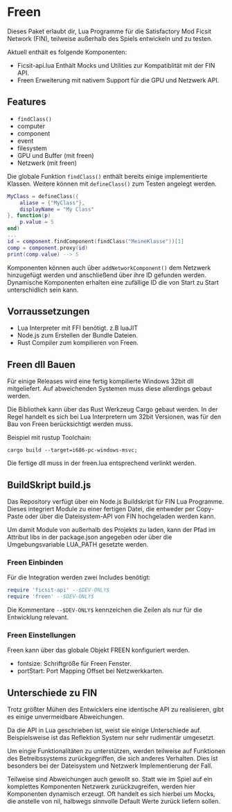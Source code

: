# Freen

Dieses Paket erlaubt dir, Lua Programme für die Satisfactory Mod Ficsit Network (FIN), teilweise außerhalb des Spiels entwickeln und zu testen.

Aktuell enthält es folgende Komponenten:
- Ficsit-api.lua
	Enthält Mocks und Utilities zur Kompatiblität mit der FIN API.
- Freen
	Erweiterung mit nativem Support für die GPU und Netzwerk API.

## Features

- `findClass()`
- computer
- component
- event
- filesystem
- GPU und Buffer (mit freen)
- Netzwerk (mit freen)

Die globale Funktion `findClass()` enthält bereits einige implementierte Klassen.
Weitere können mit `defineClass()` zum Testen angelegt werden.

```lua
MyClass = defineClass({
	aliase = {"MyClass"},
	displayName = "My Class"
}, function(p)
	p.value = 5
end)
...
id = component.findComponent(findClass("MeineKlasse"))[1]
comp = component.proxy(id)
print(comp.value) --> 5
```
Komponenten können auch über `addNetworkComponent()` dem Netzwerk hinzugefügt werden und anschließend über ihre ID gefunden werden.
Dynamische Komponenten erhalten eine zufällige ID die von Start zu Start unterschidlich sein kann.

## Vorraussetzungen

- Lua Interpreter mit FFI benötigt. z.B luaJIT
- Node.js zum Erstellen der Bundle Dateien.
- Rust Compiler zum kompilieren von Freen.

## Freen dll Bauen

Für einige Releases wird eine fertig kompilierte Windows 32bit dll mitgeliefert.
Auf abweichenden Systemen muss diese allerdings gebaut werden.

Die Bibliothek kann über das Rust Werkzeug Cargo gebaut werden.
In der Regel handelt es sich bei Lua Interpretern um 32bit Versionen, was für den Bau von Freen berücksichtigt werden muss.

Beispiel mit rustup Toolchain:
```
cargo build --target=i686-pc-windows-msvc;
```

Die fertige dll muss in der freen.lua entsprechend verlinkt werden.

## BuildSkript build.js
Das Repository verfügt über ein Node.js Buildskript für FIN Lua Programme.
Dieses integriert Module zu einer fertigen Datei, die entweder per Copy-Paste oder über die Dateisystem-API von FIN hochgeladen werden kann.

Um damit Module von außerhalb des Projekts zu laden, kann der Pfad im Attribut libs in der package.json angegeben oder über die Umgebungsvariable LUA_PATH gesetzte werden.

### Freen Einbinden
Für die Integration werden zwei Includes benötigt:

```lua
require 'ficsit-api' --$DEV-ONLY$
require 'freen' --$DEV-ONLY$
```

Die Kommentare `--$DEV-ONLY$` kennzeichen die Zeilen als nur für die Entwicklung relevant.

### Freen Einstellungen

Freen kann über das globale Objekt FREEN konfiguriert werden.

- fontsize: Schriftgröße für Freen Fenster.
- portStart: Port Mapping Offset bei Netzwerkkarten.

## Unterschiede zu FIN

Trotz größter Mühen des Entwicklers eine identische API zu realisieren, gibt es einige unvermeidbare Abweichungen.

Da die API in Lua geschrieben ist, weist sie einige Unterschiede auf.
Beispielsweise ist das Reflektion System nur sehr rudimentär umgesetzt.

Um eingie Funktionalitäten zu unterstützen, werden teilweise auf Funktionen des Betreibssystems zurückgegriffen, die sich anderes Verhalten.
Dies ist besonders bei der Dateisystem und Netzwerk Implementierung der Fall.

Teilweise sind Abweichungen auch gewollt so.
Statt wie im Spiel auf ein komplettes Komponenten Netzwerk zurückzugreifen, werden hier Komponenten dynamisch erzeugt.
Oft handelt es sich hierbei um Mocks, die anstelle von nil, halbwegs sinnvolle Default Werte zurück liefern sollen.
